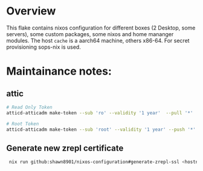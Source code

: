 # Overview

This flake contains nixos configuration for different boxes (2 Desktop, some servers), some custom packages, some nixos and home mananger modules.
The host `cache` is a aarch64 machine, others x86-64.
For secret provisioning sops-nix is used.

# Maintainance notes:

## attic

```bash
# Read Only Token
atticd-atticadm make-token --sub 'ro' --validity '1 year'  --pull '*'

# Root Token
atticd-atticadm make-token --sub 'root' --validity '1 year' --push '*' --pull '*' --delete '*' --create-cache '*' --destroy-cache '*' --configure-cache '*' --configure-cache-retention '*'
```

## Generate new zrepl certificate

```bash
 nix run github:shawn8901/nixos-configuration#generate-zrepl-ssl <hostname>

```

